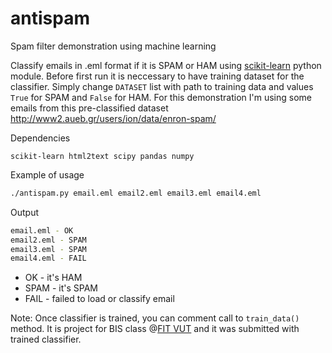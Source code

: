 # antispam
Spam filter demonstration using machine learning

Classify emails in .eml format if it is SPAM or HAM using [scikit-learn](http://scikit-learn.org) python module. Before first run it is neccessary to have training dataset for the classifier. Simply change `DATASET` list with path to training data and values `True` for SPAM and `False` for HAM. For this demonstration I'm using some emails from this pre-classified dataset http://www2.aueb.gr/users/ion/data/enron-spam/

Dependencies
```
scikit-learn html2text scipy pandas numpy
```

Example of usage
```bash
./antispam.py email.eml email2.eml email3.eml email4.eml
```

Output
```bash
email.eml - OK 
email2.eml - SPAM
email3.eml - SPAM 
email4.eml - FAIL
```
* OK - it's HAM
* SPAM - it's SPAM
* FAIL - failed to load or classify email

Note: Once classifier is trained, you can comment call to `train_data()` method. It is project for BIS class @[FIT VUT](http://www.fit.vutbr.cz) and it was submitted with trained classifier.
